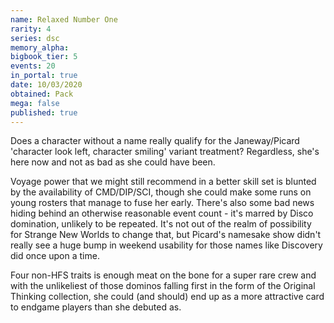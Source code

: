 ```yaml
---
name: Relaxed Number One
rarity: 4
series: dsc
memory_alpha:
bigbook_tier: 5
events: 20
in_portal: true
date: 10/03/2020
obtained: Pack
mega: false
published: true
---
```


Does a character without a name really qualify for the Janeway/Picard 'character look left, character smiling' variant treatment? Regardless, she's here now and not as bad as she could have been.

Voyage power that we might still recommend in a better skill set is blunted by the availability of CMD/DIP/SCI, though she could make some runs on young rosters that manage to fuse her early. There's also some bad news hiding behind an otherwise reasonable event count - it's marred by Disco domination, unlikely to be repeated. It's not out of the realm of possibility for Strange New Worlds to change that, but Picard's namesake show didn't really see a huge bump in weekend usability for those names like Discovery did once upon a time.

Four non-HFS traits is enough meat on the bone for a super rare crew and with the unlikeliest of those dominos falling first in the form of the Original Thinking collection, she could (and should) end up as a more attractive card to endgame players than she debuted as.
